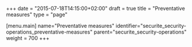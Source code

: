 +++
date = "2015-07-18T14:15:00+02:00"
draft = true
title = "Preventative measures"
type = "page"

[menu.main]
name="Preventative measures"
identifier="securite_security-operations_preventative-measures"
parent="securite_security-operations"
weight = 700
+++